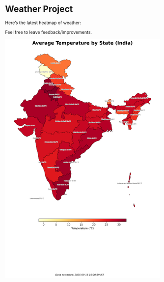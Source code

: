 # Weather Project

Here’s the latest heatmap of weather:

Feel free to leave feedback/improvements.

![India Heatmap](docs/assets/india_heatmap.png?v=C79B22)
